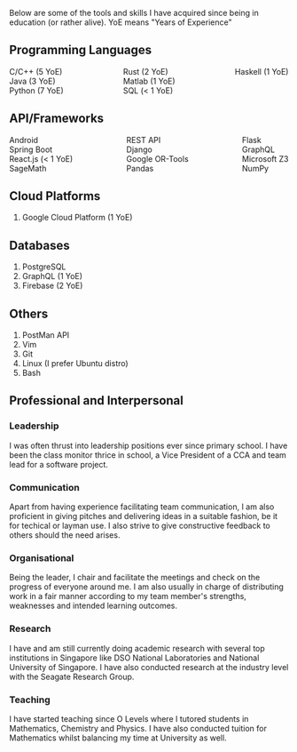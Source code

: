 Below are some of the tools and skills I have acquired since being in education (or rather alive). YoE means "Years of Experience"

## Programming Languages

<div style="display: flex; justify-content: space-between; width: 100%;">
  <div>
    C/C++ (5 YoE) <br>
    Java (3 YoE) <br>
    Python (7 YoE) <br>
  </div>
  <div>
    Rust (2 YoE) <br>
    Matlab (1 YoE) <br>
    SQL (< 1 YoE) <br>
  </div>
  <div>
    Haskell (1 YoE) <br>
  </div>
</div>

## API/Frameworks

<div style="display: flex; justify-content: space-between; width: 100%;">
  <div>
    Android <br>
    Spring Boot <br>
    React.js (< 1 YoE) <br>
    SageMath <br>
  </div>
  <div>
    REST API <br>
    Django <br>
    Google OR-Tools <br>
    Pandas <br>
  </div>
  <div>
    Flask <br>
    GraphQL <br>
    Microsoft Z3 <br>
    NumPy <br>
  </div>
</div>


## Cloud Platforms 
1. Google Cloud Platform (1 YoE)

## Databases
1. PostgreSQL
2. GraphQL (1 YoE)
3. Firebase (2 YoE)

## Others
1. PostMan API
2. Vim
3. Git
4. Linux (I prefer Ubuntu distro)
5. Bash

## Professional and Interpersonal

### Leadership
I was often thrust into leadership positions ever since primary school. I have been the class monitor thrice in school, a Vice President of a CCA and team lead for a software project.

### Communication
Apart from having experience facilitating team communication, I am also proficient in giving pitches and delivering ideas in a suitable fashion, be it for techical or layman use. I also strive to give constructive feedback to others should the need arises.

### Organisational
Being the leader, I chair and facilitate the meetings and check on the progress of everyone around me. I am also usually in charge of distributing work in a fair manner according to my team member's strengths, weaknesses and intended learning outcomes.

### Research
I have and am still currently doing academic research with several top institutions in Singapore like DSO National Laboratories and National University of Singapore. I have also conducted research at the industry level with the Seagate Research Group.

### Teaching
I have started teaching since O Levels where I tutored students in Mathematics, Chemistry and Physics. I have also conducted tuition for Mathematics whilst balancing my time at University as well.
